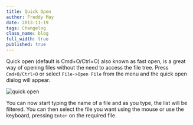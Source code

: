 ```yaml
---
title: Quick Open
author: Freddy May
date: 2013-11-19
tags: Changelog
class_name: blog
full_width: true
published: true
---
```


Quick open (default is Cmd+O/Ctrl+O) also known as fast open, is a great way of opening files without the need to access the file tree. Press `Cmd+O/Ctrl+O` or select `File->Open File` from the menu and the quick open dialog will appear.

![quick open](blog/quick-open.png)

You can now start typing the name of a file and as you type, the list will be filtered. You can then select the file you want using the mouse or use the keyboard, pressing `Enter` on the required file.
